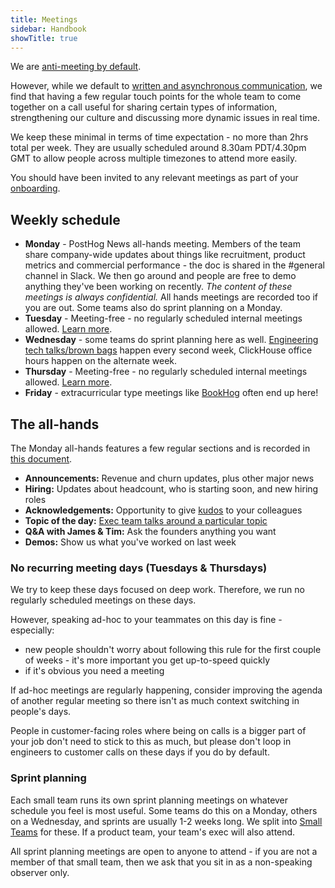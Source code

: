 ```yaml
---
title: Meetings
sidebar: Handbook
showTitle: true
---
```


We are [anti-meeting by default](/blog/meetings). 

However, while we default to [written and asynchronous communication](/handbook/company/communication), we find that having a few regular touch points for the whole team to come together on a call useful for sharing certain types of information, strengthening our culture and discussing more dynamic issues in real time. 

We keep these minimal in terms of time expectation - no more than 2hrs total per week. They are usually scheduled around 8.30am PDT/4.30pm GMT to allow people across multiple timezones to attend more easily. 

You should have been invited to any relevant meetings as part of your [onboarding](/handbook/people/onboarding). 

## Weekly schedule

- **Monday** - PostHog News all-hands meeting. Members of the team share company-wide updates about things like recruitment, product metrics and commercial performance - the doc is shared in the #general channel in Slack. We then go around and people are free to demo anything they've been working on recently. _The content of these meetings is always confidential._ All hands meetings are recorded too if you are out. Some teams also do sprint planning on a Monday. 
- **Tuesday** - Meeting-free - no regularly scheduled internal meetings allowed. [Learn more](#no-recurring-meeting-days-tuesdaysthursdays).
- **Wednesday** - some teams do sprint planning here as well. [Engineering tech talks/brown bags](/handbook/engineering/tech-talks) happen every second week, ClickHouse office hours happen on the alternate week. 
- **Thursday** - Meeting-free - no regularly scheduled internal meetings allowed. [Learn more](#no-recurring-meeting-days-tuesdaysthursdays).
- **Friday** - extracurricular type meetings like [BookHog](/handbook/people/clubs#clubs-at-posthog) often end up here!

## The all-hands

The Monday all-hands features a few regular sections and is recorded in [this document](https://docs.google.com/document/d/1JbA2W1CP2sA5vRVnS0UgyDgRz88mKpEVeinW6SYjO74/edit?usp=sharing).

- **Announcements:** Revenue and churn updates, plus other major news
- **Hiring:** Updates about headcount, who is starting soon, and new hiring roles
- **Acknowledgements:** Opportunity to give [kudos](/handbook/company/kudos) to your colleagues
- **Topic of the day:** [Exec team talks around a particular topic](/handbook/exec/all-hands-topics)
- **Q&A with James & Tim:** Ask the founders anything you want
- **Demos:** Show us what you've worked on last week

### No recurring meeting days (Tuesdays & Thursdays)

We try to keep these days focused on deep work. Therefore, we run no regularly scheduled meetings on these days.

However, speaking ad-hoc to your teammates on this day is fine - especially:

* new people shouldn't worry about following this rule for the first couple of weeks - it's more important you get up-to-speed quickly
* if it's obvious you need a meeting

If ad-hoc meetings are regularly happening, consider improving the agenda of another regular meeting so there isn't as much context switching in people's days. 

People in customer-facing roles where being on calls is a bigger part of your job don't need to stick to this as much, but please don't loop in engineers to customer calls on these days if you do by default. 

### Sprint planning

Each small team runs its own sprint planning meetings on whatever schedule you feel is most useful. Some teams do this on a Monday, others on a Wednesday, and sprints are usually 1-2 weeks long. We split into [Small Teams](/handbook/team-structure) for these. If a product team, your team's exec will also attend.

All sprint planning meetings are open to anyone to attend - if you are not a member of that small team, then we ask that you sit in as a non-speaking observer only. 
